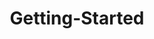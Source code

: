 ---
layout: post
title: Getting-Started
description: getting started
platform: aspnet-core
control: PdfViewer
documentation: ug
---